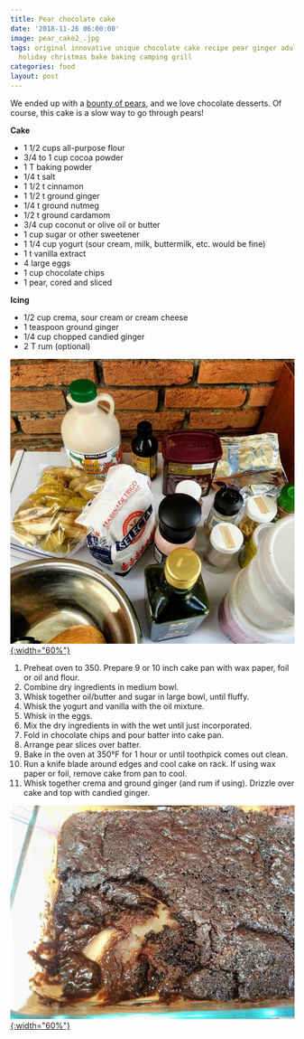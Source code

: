 ```yaml
---
title: Pear chocolate cake
date: '2018-11-26 06:00:00'
image: pear_cake2_.jpg
tags: original innovative unique chocolate cake recipe pear ginger adult dessert sweet
  holiday christmas bake baking camping grill
categories: food
layout: post
---
```


We ended up with a [bounty of pears](https://reverdecer.annalisagross.com/2018/08/31/pools-for-pears/), and we love chocolate desserts. Of course, this cake is a slow way to go through pears!

**Cake**

* 1 1/2 cups all-purpose flour
* 3/4 to 1 cup cocoa powder
* 1 T baking powder
* 1/4 t salt
* 1 1/2 t cinnamon
* 1 1/2 t ground ginger
* 1/4 t ground nutmeg
* 1/2 t ground cardamom
* 3/4 cup coconut or olive oil or butter
* 1 cup sugar or other sweetener
* 1 1/4 cup yogurt (sour cream, milk, buttermilk, etc. would be fine)
* 1 t vanilla extract 
* 4 large eggs
* 1 cup chocolate chips
* 1 pear, cored and sliced

**Icing**

* 1/2 cup crema, sour cream or cream cheese
* 1 teaspoon ground ginger
* 1/4 cup chopped candied ginger
* 2 T rum (optional)

[![](/images/pear_cake_.jpg){:width="60%"}](/images/pear_cake.jpg)

1. Preheat oven to 350. Prepare 9 or 10 inch cake pan with wax paper, foil or oil and flour.
2. Combine dry ingredients in medium bowl.
3. Whisk together oil/butter and sugar in large bowl, until fluffy.
4. Whisk the yogurt and vanilla with the oil mixture.
5. Whisk in the eggs.
6. Mix the dry ingredients in with the wet until just incorporated.
7. Fold in chocolate chips and pour batter into cake pan.
8. Arrange pear slices over batter.
9. Bake in the oven at 350°F for 1 hour or until toothpick comes out clean.
10. Run a knife blade around edges and cool cake on rack. If using wax paper or foil, remove cake from pan to cool.
11. Whisk together crema and ground ginger (and rum if using). Drizzle over cake and top with candied ginger.

[![](/images/pear_cake3_.jpg){:width="60%"}](/images/pear_cake3.jpg)